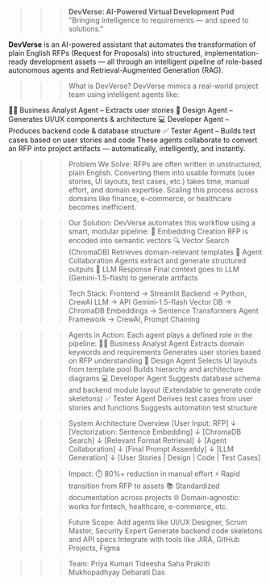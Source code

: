 >>> **DevVerse: AI-Powered Virtual Development Pod**
  "Bringing intelligence to requirements — and speed to solutions."
  
  **DevVerse** is an AI-powered assistant that automates the transformation of plain English RFPs (Request for Proposals) into structured, implementation-ready development assets — all through an intelligent pipeline of role-based autonomous agents and Retrieval-Augmented Generation (RAG).


>>> What is DevVerse?
  DevVerse mimics a real-world project team using intelligent agents like:
  
  🧑‍💼 Business Analyst Agent – Extracts user stories
  🎨 Design Agent – Generates UI/UX components & architecture
  💻 Developer Agent – Produces backend code & database structure
  ✅ Tester Agent – Builds test cases based on user stories and code
  These agents collaborate to convert an RFP into project artifacts — automatically, intelligently, and instantly.

>>> Problem We Solve:
  RFPs are often written in unstructured, plain English.
  Converting them into usable formats (user stories, UI layouts, test cases, etc.) takes time, manual effort, and domain expertise.
  Scaling this process across domains like finance, e-commerce, or healthcare becomes inefficient.

>>> Our Solution:
  DevVerse automates this workflow using a smart, modular pipeline:
  🧠 Embedding                     Creation	RFP is encoded into semantic vectors
  🔍 Vector Search (ChromaDB)	      Retrieves domain-relevant templates
  🧩 Agent Collaboration	          Agents extract and generate structured outputs
  🧾 LLM Response	                  Final context goes to LLM (Gemini-1.5-flash) to generate artifacts

>>> Tech Stack:
  Frontend	-> Streamlit
  Backend	  -> Python, CrewAI
  LLM       -> API	Gemini-1.5-flash
  Vector DB	 -> ChromaDB
  Embeddings -> Sentence Transformers
  Agent Framework	-> CrewAI, Prompt Chaining

>>> Agents in Action:
  Each agent plays a defined role in the pipeline:
  🧑‍💼 Business Analyst Agent
  Extracts domain keywords and requirements
  Generates user stories based on RFP understanding
  🎨 Design Agent
  Selects UI layouts from template pool
  Builds hierarchy and architecture diagrams
  💻 Developer Agent
  Suggests database schema and backend module layout
  (Extendable to generate code skeletons)
  ✅ Tester Agent
  Derives test cases from user stories and functions
  Suggests automation test structure

>>> System Architecture Overview
  [User Input: RFP]
        ↓
  [Vectorization: Sentence Embedding]
        ↓
  [ChromaDB Search]
        ↓
  [Relevant Format Retrieval]
        ↓
  [Agent Collaboration]
        ↓
  [Final Prompt Assembly]
        ↓
  [LLM Generation]
        ↓
  [User Stories | Design | Code | Test Cases]

>>> Impact:
  ⏱️ 80%+ reduction in manual effort
  ⚡ Rapid transition from RFP to assets
  📚 Standardized documentation across projects
  🌐 Domain-agnostic: works for fintech, healthcare, e-commerce, etc.

>>> Future Scope:
  Add agents like UI/UX Designer, Scrum Master, Security Expert
  Generate backend code skeletons and API specs
  Integrate with tools like JIRA, GitHub Projects, Figma

>>> Team:
  Priya Kumari
  Tideesha Saha
  Prakriti Mukhopadhyay
  Debarati Das
